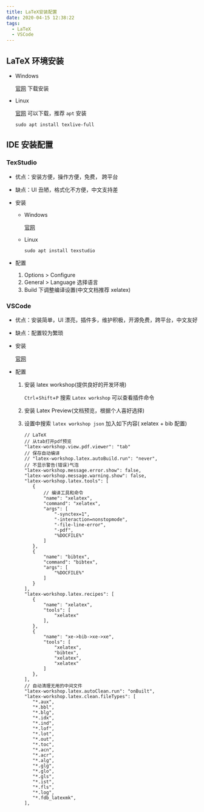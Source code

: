 ```yaml
---
title: LaTeX安装配置
date: 2020-04-15 12:38:22
tags:
  - LaTeX
  - VSCode
---
```


## LaTeX 环境安装

- Windows

  [官网](http://www.tug.org/texlive/) 下载安装

- Linux

  [官网](http://www.tug.org/texlive/) 可以下载，推荐 `apt` 安装

  `sudo apt install texlive-full`

## IDE 安装配置

### TexStudio

- 优点：安装方便，操作方便，免费， 跨平台

- 缺点：UI 丑陋，格式化不方便，中文支持差

- 安装

  - Windows

    [官网](https://www.texstudio.org/)

  - Linux

    `sudo apt install texstudio`

- 配置

  1. Options > Configure
  2. General > Language 选择语言
  3. Build 下调整编译设置(中文文档推荐 xelatex)

### VSCode

- 优点：安装简单，UI 漂亮，插件多，维护积极，开源免费，跨平台，中文友好

- 缺点：配置较为繁琐

- 安装

  [官网](https://code.visualstudio.com/Download)

- 配置

  1. 安装 latex workshop(提供良好的开发环境)

     `Ctrl`+`Shift`+`P` 搜索 `Latex workshop` 可以查看插件命令

  2. 安装 Latex Preview(文档预览，根据个人喜好选择)
  3. 设置中搜索 `latex workshop json` 加入如下内容( xelatex + bib 配置)
     ```
     // LaTeX
     // 从tab打开pdf预览
     "latex-workshop.view.pdf.viewer": "tab"
     // 保存自动编译
     // "latex-workshop.latex.autoBuild.run": "never",
     // 不显示警告(错误)气泡
     "latex-workshop.message.error.show": false,
     "latex-workshop.message.warning.show": false,
     "latex-workshop.latex.tools": [
        {
            // 编译工具和命令
            "name": "xelatex",
            "command": "xelatex",
            "args": [
                "-synctex=1",
                "-interaction=nonstopmode",
                "-file-line-error",
                "-pdf",
                "%DOCFILE%"
            ]
        },
        {
            "name": "bibtex",
            "command": "bibtex",
            "args": [
                "%DOCFILE%"
            ]
        }
     ],
     "latex-workshop.latex.recipes": [
        {
            "name": "xelatex",
            "tools": [
                "xelatex"
            ],
        },
        {
            "name": "xe->bib->xe->xe",
            "tools": [
                "xelatex",
                "bibtex",
                "xelatex",
                "xelatex"
            ]
        },
     ],
     // 自动清理无用的中间文件
     "latex-workshop.latex.autoClean.run": "onBuilt",
     "latex-workshop.latex.clean.fileTypes": [
        "*.aux",
        "*.bbl",
        "*.blg",
        "*.idx",
        "*.ind",
        "*.lof",
        "*.lot",
        "*.out",
        "*.toc",
        "*.acn",
        "*.acr",
        "*.alg",
        "*.glg",
        "*.glo",
        "*.gls",
        "*.ist",
        "*.fls",
        "*.log",
        "*.fdb_latexmk",
     ],
     ```
